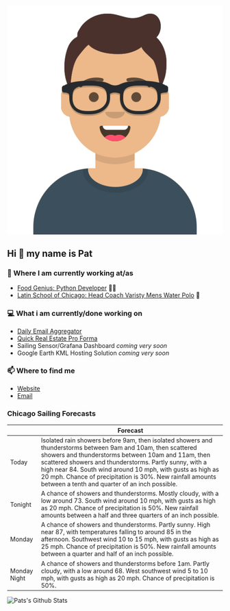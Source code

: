 [![Social banner for p-j-falconer](https://raw.githubusercontent.com/P-J-FALCONER/P-J-FALCONER/master/assets/avataaars.svg)](https://patfalconer.com/)
## Hi :wave: my name is Pat

### 💼 Where I am currently working at/as
- [Food Genius: Python Developer](https://getfoodgenius.com/) 🍔🐍
- [Latin School of Chicago: Head Coach Varisty Mens Water Polo](https://www.latinschool.org/) 🤽


### 💻 What i am currently/done working on
 - [Daily Email Aggregator](https://github.com/P-J-FALCONER/dott_daily_mail)
 - [Quick Real Estate Pro Forma](https://github.com/P-J-FALCONER/henry)
 - Sailing Sensor/Grafana Dashboard *coming very soon*
 - Google Earth KML Hosting Solution *coming very soon*

### 📫 Where to find me
 - [Website](https://patfalconer.com/)
 - [Email](mailto:patrick.j.falconer@gmail.com)


### Chicago Sailing Forecasts
|   | Forecast  |
|---|---|
| Today | Isolated rain showers before 9am, then isolated showers and thunderstorms between 9am and 10am, then scattered showers and thunderstorms between 10am and 11am, then scattered showers and thunderstorms. Partly sunny, with a high near 84. South wind around 10 mph, with gusts as high as 20 mph. Chance of precipitation is 30%. New rainfall amounts between a tenth and quarter of an inch possible. |
| Tonight | A chance of showers and thunderstorms. Mostly cloudy, with a low around 73. South wind around 10 mph, with gusts as high as 20 mph. Chance of precipitation is 50%. New rainfall amounts between a half and three quarters of an inch possible. |
| Monday | A chance of showers and thunderstorms. Partly sunny. High near 87, with temperatures falling to around 85 in the afternoon. Southwest wind 10 to 15 mph, with gusts as high as 25 mph. Chance of precipitation is 50%. New rainfall amounts between a quarter and half of an inch possible. |
| Monday Night | A chance of showers and thunderstorms before 1am. Partly cloudy, with a low around 68. West southwest wind 5 to 10 mph, with gusts as high as 20 mph. Chance of precipitation is 50%. |

![Pats's Github Stats](https://github-readme-stats.vercel.app/api?username=p-j-falconer&show_icons=true&theme=radical)
